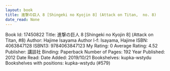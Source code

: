 ```yaml
---
layout: book
title: 進撃の巨人 8 [Shingeki no Kyojin 8] (Attack on Titan,  no. 8)
date_read: None
---
```


Book Id: 17450822
Title: 進撃の巨人 8 [Shingeki no Kyojin 8] (Attack on Titan, #8)
Author: Hajime Isayama
Author l-f: Isayama, Hajime
ISBN: 4063847128
ISBN13: 9784063847123
My Rating: 0
Average Rating: 4.52
Publisher: 講談社
Binding: Paperback
Number of Pages: 192
Year Published: 2012
Date Read: 
Date Added: 2019/10/21
Bookshelves: kupka-wstydu
Bookshelves with positions: kupka-wstydu (#579)


